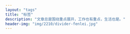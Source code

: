 ```yaml
---
layout: "tags"
title: "标签"
description: "文章总是围绕重点展开，工作也有重点，生活也是。"
header-img: "img/2210/divider-fenlei.jpg"
---
```

